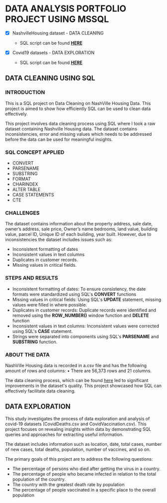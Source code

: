 # DATA ANALYSIS PORTFOLIO PROJECT USING MSSQL

- [X] NashvilleHousing dataset - DATA CLEANING
  * SQL script can be found [**HERE**](https://github.com/anthonyrere/DataAnalysisPortfolioProjects-SQL/blob/main/PortfolioProjectDataCleaning(NashvilleHousing).sql)

- [X] Covid19 datasets - DATA EXPLORATION
  * SQL script can be found [**HERE**](https://github.com/anthonyrere/DataAnalysisPortfolioProjects-SQL/blob/main/PortfolioProjectDataEploration1.sql)

## DATA CLEANING USING SQL
### INTRODUCTION
This is a SQL project on Data Cleaning on NashVille Housing Data.
This project is aimed to show how efficiently SQL can be used to clean data effectively.

This project involves data cleaning process using SQL where I took a raw dataset containing Nashville Housing data. The dataset contains inconsistencies, error and missing values which needs to be addressed before the data can be used for meaningful insights.

### SQL CONCEPT APPLIED
*	CONVERT
*	PARSENAME
*	SUBSTRING
*	FORMAT
*	CHARINDEX
*	ALTER TABLE
*	CASE STATEMENTS
*	CTE


### CHALLENGES 
The dataset contains information about the property address, sale date, owner’s address, sale price, Owner’s name bedrooms, land value, building value, parcel ID, Unique ID of each building, year built. However, due to inconsistencies the dataset includes issues such as:
* Inconsistent formatting of dates
* Inconsistent values in text columns
* Duplicates in customer records.
* Missing values in critical fields.

### STEPS AND RESULTS
* Inconsistent formatting of dates: To ensure consistency, the date formats were standardized using SQL's **CONVERT** functions
* Missing values in critical fields: Using SQL's **UPDATE** statement, missing values were filled in where possible.
* Duplicates in customer records: Duplicate records were identified and removed using the **ROW_NUMBER()** window function and **DELETE** function
* Inconsistent values in text columns: Inconsistent values were corrected using SQL's **CASE** statement.
* Strings were separated into components using SQL's **PARSENAME** and **SUBSTRING** function.

### ABOUT THE DATA
NashVille Housing data is recorded in a.csv file and has the following amount of rows and columns:
• There are 56,373 rows and 21 columns.

The data cleaning process, which can be found [here](https://github.com/anthonyrere/DataAnalysisPortfolioProjects-SQL/blob/main/PortfolioProjectDataCleaning(NashvilleHousing).sql) led to significant improvements in the dataset's quality. This project showcased how SQL can effectively facilitate data cleaning. 




  
## DATA EXPLORATION
This study investigates the process of data exploration and analysis of covid-19 datasets (CovidDeaths.csv and CovidVaccination.csv). This project focuses on revealing insights within data by demonstrating SQL queries and approaches for extracting useful information.

The dataset includes information such as location, date, total cases, number of new cases, total deaths, population, number of vaccines, and so on.

The primary goals of this project are to address the following questions:
* The percentage of persons who died after getting the virus in a country.
* The percentage of people who became infected in relation to the total population of the country.
* The country with the greatest death rate by population
* The percentage of people vaccinated in a specific place to the overall population

